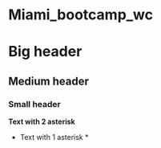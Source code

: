 # Miami_bootcamp_wc

# Big header
## Medium header
### Small header

**Text with 2 asterisk** 
* Text with 1 asterisk *

![<name of picture>](<url/filepath of image>)
